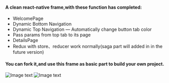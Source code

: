 #### A clean react-native frame,with these function has completed:

- WelcomePage
- Dynamic Bottom Navigation
- Dynamic Top Navigation
— Automatically change button tab color
- Pass params from top tab to its page
- DetailsPage
- Redux with store、reducer work normally(saga part will added in in the future version)

#### You can fork it,and use this frame as basic part to build your own project.
![Image text](https://github.com/smileyqp/react-native-frame/blob/master/react-native-frame.gif)
![Image text](https://github.com/smileyqp/react-native-frame/blob/master/dynamic_navigator.gif)